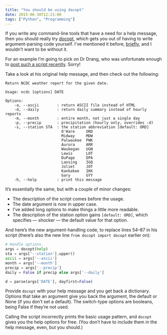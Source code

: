 ```yaml
---
title: "You should be using docopt"
date: 2015-06-30T12:21:00
tags: ["Python", "Programming"]
---
```


If you write any command-line tools that have a need for a help message, then you should really try [docopt][], which gets you out of having to write argument-parsing code yourself. I’ve mentioned it before, [briefly][], and I wouldn’t want to be without it.

[docopt]: http://docopt.org
[briefly]: /2014/01/hijacking-the-bbc/

For an example I’m going to pick on Dr Drang, who was unfortunate enough to [post such a script recently][drang]. Sorry!

[drang]: http://leancrew.com/all-this/2015/06/weather-history-without-the-web/

Take a look at his original help message, and then check out the following:

```
Return NCDC weather report for the given date.

Usage: ncdc [options] DATE

Options:
    -a, --ascii        : return ASCII file instead of HTML
    -d, --daily        : return daily summary instead of hourly reports
    -m, --month        : entire month, not just a single day
    -p, --precip       : precipitation (hourly only, overrides -d)
    -s, --station STA  : the station abbreviation [default: ORD]
                         O'Hare     ORD
                         Midway     MDW
                         Palwaukee  PWK
                         Aurora     ARR
                         Waukegan   UGN
                         Lewis      LOT
                         DuPage     DPA
                         Lansing    IGQ
                         Joliet     JOT
                         Kankakee   IKK
                         Gary       GYY
    -h, --help         : print this message
```

It’s essentially the same, but with a couple of minor changes:

*   The description of the script comes before the usage.
*   The date argument is now in upper case.
*   I've added long options to make things a little more readable.
*   The description of the station option gains `[default: ORD]`,
    which specifies — shocker — the default value for that option.

And here’s the new argument-handling code, to replace lines 54–87 in his script (there’s also the new line `from docopt import docopt` earlier on):

```python
# Handle options.
args = docopt(help)
sta = args['--station'].upper()
ascii = args['--ascii']
month = args['--month']
precip = args['--precip']
daily = False if precip else args['--daily']

d = parse(args['DATE'], dayfirst=False)
```

Provide `docopt` with your help message and you get back a dictionary. Options that take an argument give you back the argument, the default or None (if you don’t set a default). The switch-type options are booleans, being False if they’re not used.

Calling the script incorrectly prints the basic usage pattern, and `docopt` gives you the help options for free. (You don’t have to include them in the help message, even, but you should.)
